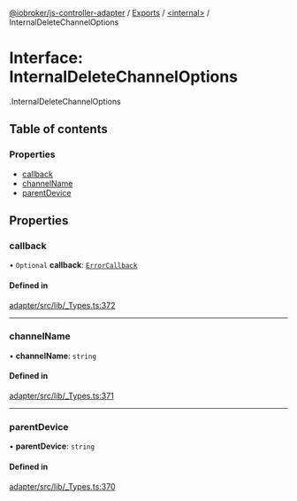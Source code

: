 [@iobroker/js-controller-adapter](../README.md) / [Exports](../modules.md) / [<internal\>](../modules/internal_.md) / InternalDeleteChannelOptions

# Interface: InternalDeleteChannelOptions

[<internal>](../modules/internal_.md).InternalDeleteChannelOptions

## Table of contents

### Properties

- [callback](internal_.InternalDeleteChannelOptions.md#callback)
- [channelName](internal_.InternalDeleteChannelOptions.md#channelname)
- [parentDevice](internal_.InternalDeleteChannelOptions.md#parentdevice)

## Properties

### callback

• `Optional` **callback**: [`ErrorCallback`](../modules/internal_.md#errorcallback)

#### Defined in

[adapter/src/lib/_Types.ts:372](https://github.com/ioBroker/ioBroker.js-controller/blob/d87d529d/packages/adapter/src/lib/_Types.ts#L372)

___

### channelName

• **channelName**: `string`

#### Defined in

[adapter/src/lib/_Types.ts:371](https://github.com/ioBroker/ioBroker.js-controller/blob/d87d529d/packages/adapter/src/lib/_Types.ts#L371)

___

### parentDevice

• **parentDevice**: `string`

#### Defined in

[adapter/src/lib/_Types.ts:370](https://github.com/ioBroker/ioBroker.js-controller/blob/d87d529d/packages/adapter/src/lib/_Types.ts#L370)
